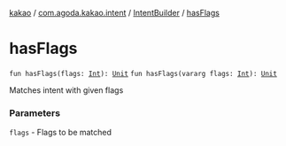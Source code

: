 [kakao](../../index.md) / [com.agoda.kakao.intent](../index.md) / [IntentBuilder](index.md) / [hasFlags](./has-flags.md)

# hasFlags

`fun hasFlags(flags: `[`Int`](https://kotlinlang.org/api/latest/jvm/stdlib/kotlin/-int/index.html)`): `[`Unit`](https://kotlinlang.org/api/latest/jvm/stdlib/kotlin/-unit/index.html)
`fun hasFlags(vararg flags: `[`Int`](https://kotlinlang.org/api/latest/jvm/stdlib/kotlin/-int/index.html)`): `[`Unit`](https://kotlinlang.org/api/latest/jvm/stdlib/kotlin/-unit/index.html)

Matches intent with given flags

### Parameters

`flags` - Flags to be matched